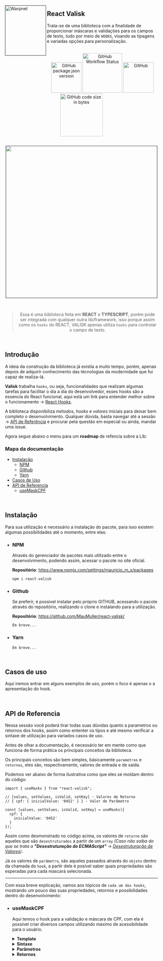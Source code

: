 [<img align="left" height="165px" width="135px" alt="Warpnet" src="https://ik.imagekit.io/e6khzhxvx/Group_3Valisk.png?ik-sdk-version=javascript-1.4.3&updatedAt=1672190456214"/>]()

## React Valisk

Trata-se de uma biblioteca com a finalidade de proporcionar máscaras e validações para os campos de texto, tudo por meio de `HOOKS`, visando as tipagens e variadas opções para personalização.

<br />

<div align="center">
  <img alt="GitHub package.json version" src="https://img.shields.io/github/package-json/v/maumuller/react-valisk?color=%23ff1f3d&label=npm&style=for-the-badge" width="100">

  <img alt="GitHub Workflow Status" src="https://img.shields.io/github/actions/workflow/status/maumuller/react-valisk/publish-package-and-release.yml?color=black&style=for-the-badge" width="130">

  <img alt="GitHub" src="https://img.shields.io/github/license/maumuller/react-valisk?color=%23ff1f3d&style=for-the-badge" width="100">

  <img alt="GitHub code size in bytes" src="https://img.shields.io/github/languages/code-size/maumuller/react-valisk?color=black&style=for-the-badge" width="140">
</div>

<br />

<div align="center">

[<img width="500" src="https://ik.imagekit.io/e6khzhxvx/valisk-preview.png?ik-sdk-version=javascript-1.4.3&updatedAt=1672165728023"/>]()

</div>

<br />

<div align="center">

> Essa é uma biblioteca feita em **REACT** e **TYPESCRIPT**, porém pode ser integrada com qualquer outra lib/framework, isso porque assim como os `hooks` do REACT, VALISK apenas utiliza `hooks` para controlar o campo de texto.

</div>

<br />

## Introdução

A ideia da construção da biblioteca já existia a muito tempo, porém, apenas depois de adquirir conhecimento das técnologias da modernidade que fui capaz de realiza-lá.

**Valisk** trabalha `hooks`, ou seja, funcionalidades que realizam algumas tarefas para facilitar o dia a dia do desenvolvedor, esses hooks são a essencia do React funcional, aqui está um link para entender melhor sobre o funcionamento -> [React Hooks](https://pt-br.reactjs.org/docs/hooks-reference.html#gatsby-focus-wrapper).

A biblioteca disponibiliza _métodos_, _hooks_ e _valores_ iniciais para deixar bem completo o desenvolvimento. Qualquer dúvida, basta navegar até a sessão -> [API de Referência](#api-de-referencia) e procurar pela questão em especial ou ainda, mandar uma issue.

Agora segue abaixo o menu para um **roadmap** de refencia sobre a Lib:

### Mapa da documentação

- [Instalação](#instalação)
  - [NPM](#npm)
  - [Github](#github)
  - [Yarn](#yarn)
- [Casos de Uso](#casos-de-uso)
- [API de Referencia](#api-de-referencia)
  - [useMaskCPF](#usemaskcpf)

<br />

## Instalação

Para sua utilização é necessário a instalação do pacote, para isso existem algumas possibilidades até o momento, entre elas:

- ### NPM

  Através do gerenciador de pacotes mais utilizado entre o desenvolvimento, podendo assim, acessar o pacote no site oficial.

  **Repositório**:
  <https://www.npmjs.com/settings/mauricio_m_s/packages>

  ```shell
  npm i react-valisk
  ```

- ### Github

  Se preferir, é possível instalar pelo próprio GITHUB, acessando o pacote através do repositório, realizando o clone e instalando para a utilização.

  **Repositório**:
  <https://github.com/MauMuller/react-valisk/>

  ```shell
  Em breve...
  ```

- ### Yarn

  ```shell
  Em breve...
  ```

<br />

## Casos de uso

Aqui iremos entrar em alguns exemplos de uso, porém o foco é apenas o a apresentação do hook.

<br />

## API de Referencia

Nessa sessão você poderá tirar todas suas dúvidas quanto a parametros ou retornos dos hooks, assim como ententer os tipos e até mesmo verificar a sintaxe de utilização para variados casos de uso.

Antes de olhar a documentação, é necessário ter em mente como que funciona de forma prática os principais conceitos da biblioteca.

Os principais conceitos são bem simples, básicamente `parametros` e `retornos`, eles são, respectivamente, valores de entrada e de saída.

Podemos ver abaixo de forma ilustrativa como que eles se moldam dentro do código:

```JS
import { useMasks } from "react-valisk";

// [values, setValues, isValid, setKey] - Valores de Retorno
// { cpf: { inicialValue: '0452' } } - Valor de Parâmetro

const [values, setValues, isValid, setKey] = useMasks({
  cpf: {
    inicialValue: '0452'
  }
});
```

Assim como desmonstrado no código acima, os valores de `retorno` são aqueles que são `desestruturados` a partir de um `array` _(Caso não saiba do que se trata a **"Desestruturação do ECMAScript"** -> [Desestruturação de Valores](https://developer.mozilla.org/pt-BR/docs/Web/JavaScript/Reference/Operators/Destructuring_assignment))_.

Já os valores de `parâmetro`, são aqueles passados através do `objeto` dentro da chamada do `hook`, a partir dele é posível saber quais propriedades são esperadas para cada mascará selecionada.

---

Com essa breve explicação, vamos aos tópicos de `cada um dos hooks`, mostrando um pouco das suas propriedades, retornos e possibilidades dentro do desenvolvimento:

- ### useMaskCPF

  Aqui temos o hook para a validação e máscara de CPF, com ela é possível criar diversos campos utilizando máximo de acessibilidade para o usuário.

<ol style="list-style-type: none;">
  <!-- Template -->
  <li>
  <details>
    <summary><b>Template</b></summary>

```TS
  //000.000.000-00
```

  </details>
  </li>

  <!-- Sintaxe -->
  <li>  
  <details>
    <summary><b>Sintaxe</b></summary>

```Typescript
  import { useMaskCPF } from "react-valisk";

  ...

  const [value, setValue, isValid, setKey] = useMaskCPF({
    inicialValue: "4823",
    useExplictMask: true
  });

```

  </details>
  </li>

  <!-- Parâmetros -->
  <li>  
  <details>
    <summary><b>Parâmetros</b></summary>

> OBS: É necessário passar um objeto inicial, mesmo que seja vázio.

| Propriedade      | Tipos                 | Obrigatório | Descrição                                |
| :--------------- | :-------------------- | :---------- | :--------------------------------------- |
| `{}`             | Object                | Sim         | Objeto Vázio.                            |
| `inicialValue`   | String _/_ Undefined  | Não         | Valor inicial para o campo de texto.     |
| `useExplictMask` | Boolean _/_ Undefined | Não         | Utilização da máscara de forma explicita |

  </details>
  </li>

  <!-- Retornos -->
  <li>  
  <details>
    <summary><b>Retornos</b></summary>

> OBS: Os nomes das váriaveis são apenas uma convenção, mude se necessário.

| Propriedade | Tipos             | Obrigatório                                                                   | Descrição                                                                                                |
| :---------- | :---------------- | :---------------------------------------------------------------------------- | :------------------------------------------------------------------------------------------------------- |
| `[]`        | Array             | Sim                                                                           | Array para desestruturação dos valores.                                                                  |
| `value`     | String            | Sim                                                                           | Valor para o campo de texto.                                                                             |
| `setValue`  | Function<string\> | Sim                                                                           | Função para atualizar o valor dentro do estado do hook.                                                  |
| `isValid`   | Boolean           | Sim/Não _(Se o retorno `setKey` é utilizada, é necessário declarar)_          | Verifica se o valor em específico satisfaz a máscara.                                                    |
| `setKey`    | Function<string\> | Sim/Não _(Se a propriedade `useExplictMask` é `true`, é necessário utilizar)_ | Função para capturar a tecla digitada e apagar a máscara quando a propriedade `useExplictMask` é `true`. |

  </details>
  </li>

</ol>
